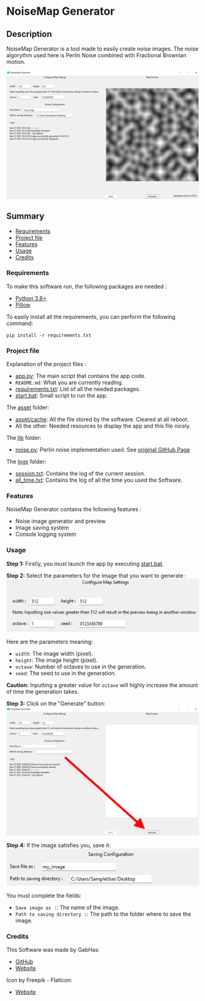 # NoiseMap Generator

## Description

NoiseMap Generator is a tool made to easily create noise images.
The noise algorythm used here is Perlin Noise combined with Fractional Brownian motion.

![Preview of the software](./asset/sample1.png "NoiseMap Generator")

## Summary
- [Requirements](#requirements)
- [Project file](#project-file)
- [Features](#features)
- [Usage](#usage)
- [Credits](#credits)

### Requirements

To make this software run, the following packages are needed :
- [Python 3.8+](https://www.python.org/downloads/)
- [Pillow](https://python-pillow.org/)

To easily install all the requirements, you can perform the following command:
```shell
pip install -r requirements.txt
```

### Project file

Explanation of the project files :
- [app.py](app.py): The main script that contains the app code.
- `README.md`: What you are currently reading.
- [requirements.txt](requirements.txt): List of all the needed packages.
- [start.bat](start.bat): Small script to run the app.

The [asset](asset) folder:
- [asset/cache](asset/cache): All the file stored by the software. Cleared at all reboot.
- All the other: Needed resources to display the app and this file nicely.

The [lib](lib) folder:
- [noise.py](lib/noise.py): Perlin noise implementation used. See [original GitHub Page](https://github.com/TheRealGabHas/PerlinNoise)

The [logs](logs) folder:
- [session.txt](logs/session.txt): Contains the log of the current session.
- [all_time.txt](logs/all_time.txt): Contains the log of all the time you used the Software.


### Features

NoiseMap Generator contains the following features :
- Noise image generator and preview
- Image saving system
- Console logging system


### Usage

**Step 1:** Firstly, you must launch the app by executing [start.bat](start.bat).

**Step 2:** Select the parameters for the image that you want to generate :
![Configuration example screen](/asset/sample2.png "Configuration example")

Here are the parameters meaning:
- `width`: The image width (pixel).
- `height`: The image height (pixel).
- `octave`: Number of octaves to use in the generation.
- `seed`: The seed to use in the generation.

**Caution:** Inputting a greater value for `octave` will highly increase the amount of time the generation takes. 

**Step 3:** Click on the "Generate" button:
![Generate Button screen](asset/sample3.png "Generate Button")

**Step 4:** If the image satisfies you, save it:
![Save the image](asset/sample4.png "Saving Menu")

You must complete the fields:
- `Save image as :`: The name of the image.
- `Path to saving directory :`: The path to the folder where to save the image.


### Credits

This Software was made by GabHas:
- [GitHub](https://github.com/TheRealGabHas)
- [Website](https://gabhas.fr/)

Icon by Freepik - Flaticon:
- [Website](https://flaticon.com/)